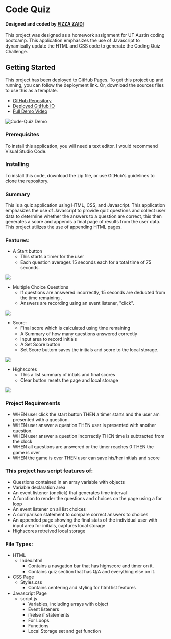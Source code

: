 # Code Quiz

<h4>Designed and coded by <a href="https://github.com/fizzaaz">FIZZA ZAIDI</a></h4>
This project was designed as a homework assignment for UT Austin coding bootcamp. This application emphasizes the use of Javascript to dynamically update the HTML and CSS code to generate the Coding Quiz Challenge.

## Getting Started
This project has been deployed to GitHub Pages. To get this project up and running, you can follow the deployment link. Or, download the sources files to use this as a template.

* [GitHub Repository]()
* [Deployed GitHub IO]()
* [Full Demo Video]()

![Code-Quiz Demo](assets/demo/gif.gif)

### Prerequisites

To install this application, you will need a text editor. I would recommend Visual Studio Code. 

### Installing

To install this code, download the zip file, or use GitHub's guidelines to clone the repository. 

### Summary
This is a quiz application using HTML, CSS, and Javascript. This application emphasizes the use of Javascript to provide quiz questions and collect user data to determine whether the answers to a question are correct, this then generates a score and appends a final page of results from the user data. This project utilizes the use of appending HTML pages.

### Features: 
* A Start button 
    * This starts a timer for the user
    * Each question averages 15 seconds each for a total time of 75 seconds. 

![](assets/images/button.PNG)

* Multiple Choice Questions
    * If questions are answered incorrectly, 15 seconds are deducted from the time remaining .
    * Answers are recording using an event listener, "click".

![](assets/images/question1.PNG)

* Score: 
    * Final score which is calculated using time remaining
    * A Summary of how many questions answered correctly 
    * Input area to record initials
    * A Set Score button
    * Set Score buttom saves the initials and score to the local storage.

![](assets/images/final.PNG)

* Highscores
    * This a list summary of intials and final scores
    * Clear button resets the page and local storage

![](assets/images/high.PNG)

### Project Requirements
* WHEN user click the start button THEN a timer starts and the user am presented with a question.
* WHEN user answer a question THEN user is presented with another question.
* WHEN user answer a question incorrectly THEN time is subtracted from the clock
* WHEN all questions are answered or the timer reaches 0 THEN the game is over
* WHEN the game is over THEN user can save his/her initials and score

### This project has script features of:
* Questions contained in an array variable with objects
* Variable declaration area 
* An event listener (onclick) that generates time interval
* A function to render the questions and choices on the page using a for loop
* An event listener on all list choices 
* A comparison statement to compare correct answers to choices
* An appended page showing the final stats of the individual user with input area for initials, captures local storage
* Highscores retreived local storage

### File Types: 
* HTML
    * Index.html 
        * Contains a navgation bar that has highscore and timer on it.
        * Contains quiz section that has Q/A and everything else on it.
* CSS Page
    * Styles.css
        * Contains centering and styling for html list features
* Javascript Page
    * script.js 
        * Variables, including arrays with object
        * Event listeners
        * if/else if statements
        * For Loops
        * Functions 
        * Local Storage set and get function
